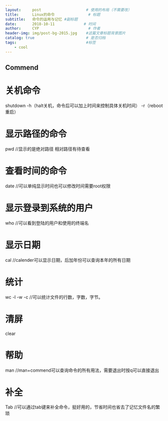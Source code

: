 ```yaml
---
layout:     post                    # 使用的布局（不需要改）
title:      Linux的命令               # 标题 
subtitle:   命令的运用与记忆 #副标题
date:       2018-10-11             # 时间
author:     CYP                      # 作者
header-img: img/post-bg-2015.jpg    #这篇文章标题背景图片
catalog: true                       # 是否归档
tags:                               #标签
    - cool
---
```

## Commend
# 关机命令
shutdown -h（halt关机，命令后可以加上时间来控制具体关机时间）
         -r（reboot重启）

# 显示路径的命令
pwd //显示的是绝对路径
    相对路径有待查看
   
# 查看时间的命令
date //可以单纯显示时间也可以修改时间需要root权限

# 显示登录到系统的用户
who //可以看到登陆的用户和使用的终端名

# 显示日期
cal //calender可以显示日期，后加年份可以查询本年的所有日期

# 统计
wc -l -w -c //可以统计文件的行数，字数，字节。

# 清屏
clear 

# 帮助
man //man+commend可以查询命令的所有用法，需要退出时按q可以直接退出

# 补全
Tab //可以通过tab键来补全命令，挺好用的，节省时间也省去了记忆文件名的繁琐

# 
